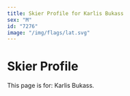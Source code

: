 ```yaml
---
title: Skier Profile for Karlis Bukass
sex: "M"
id: "7276"
image: "/img/flags/lat.svg" 
---
```


# Skier Profile

This page is for: Karlis Bukass.
    